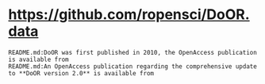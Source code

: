 # https://github.com/ropensci/DoOR.data

```console
README.md:DoOR was first published in 2010, the OpenAccess publication is available from
README.md:An OpenAccess publication regarding the comprehensive update to **DoOR version 2.0** is available from

```
